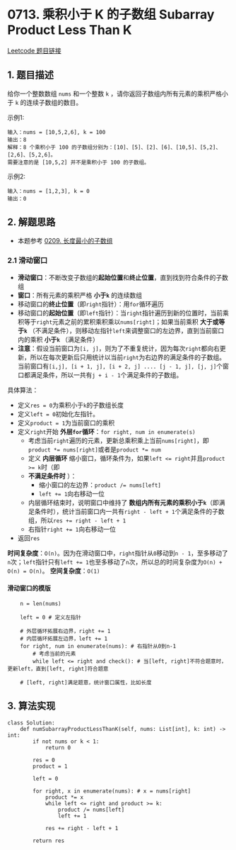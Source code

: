 # 0713. 乘积小于 K 的子数组 Subarray Product Less Than K
[Leetcode 题目链接](https://leetcode.cn/problems/subarray-product-less-than-k/description/)

## 1. 题目描述
给你一个整数数组 `nums` 和一个整数 `k` ，请你返回子数组内所有元素的乘积严格小于 `k` 的连续子数组的数目。

示例1:
```
输入：nums = [10,5,2,6], k = 100
输出：8
解释：8 个乘积小于 100 的子数组分别为：[10]、[5]、[2]、[6]、[10,5]、[5,2]、[2,6]、[5,2,6]。
需要注意的是 [10,5,2] 并不是乘积小于 100 的子数组。
```


示例2:
```
输入：nums = [1,2,3], k = 0
输出：0
```

## 2. 解题思路
- 本题参考 [0209. 长度最小的子数组](/leetcode/0209_长度最小的子数组.md)

### 2.1 滑动窗口
* **滑动窗口**：不断改变子数组的**起始位置**和**终止位置**，直到找到符合条件的子数组
* **窗口**：所有元素的乘积严格 **小于`k`** 的连续数组
* 移动窗口的**终止位置**（即`right`指针）：用`for`循环遍历
* 移动窗口的**起始位置**（即`left`指针）：当`right`指针遍历到新的位置时，当前乘积等于`right`元素之前的累积乘积乘以`nums[right]`；如果当前乘积 **大于或等于`k`** （不满足条件），则移动左指针`left`来调整窗口的左边界，直到当前窗口内的乘积 **小于`k`** （满足条件）
* **注意**：假设当前窗口为`[i, j]`，则为了不重复统计，因为每次`right`都向右更新，所以在每次更新后只用统计以当前`right`为右边界的满足条件的子数组。当前窗口有`[i,j], [i + 1, j], [i + 2, j] .... [j - 1, j], [j, j]`个窗口都满足条件，所以一共有`j + i - 1`个满足条件的子数组。

具体算法：
- 定义`res = 0`为乘积小于`k`的子数组长度
- 定义`left = 0`初始化左指针。
- 定义`product = 1`为当前窗口的乘积
- 定义`right`开始 **外层`for`循环**：`for right, num in enumerate(s)`
  - 考虑当前`right`遍历的元素，更新总乘积乘上当前`nums[right]`，即`product *= nums[right]`或者是`product *= num`
  - 定义 **内层循环** 缩小窗口，循环条件为，如果`left <= right`并且`product >= k`时（即
  - **不满足条件时** ）：
    - 缩小窗口的左边界：`product /= nums[left]`
    - `left += 1`向右移动一位
  - 内层循环结束时，说明窗口中维持了 **数组内所有元素的乘积小于`k`**（即满足条件时），统计当前窗口内一共有`right - left + 1`个满足条件的子数组，所以`res += right - left + 1`
  - 右指针`right += 1`向右移动一位 
- 返回`res`


**时间复杂度**：`O(n)`。因为在滑动窗口中，`right`指针从`0`移动到`n - 1`，至多移动了`n`次；`left`指针只有`left += 1`也至多移动了`n`次，所以总的时间复杂度为`O(n) + O(n) = O(n)`。
**空间复杂度**：`O(1)`

#### 滑动窗口的模版
```Py
    n = len(nums)

    left = 0 # 定义左指针

    # 外层循环拓展右边界，right += 1
    # 内层循环拓展左边界，left += 1
    for right, num in enumerate(nums): # 右指针从0到n-1
        # 考虑当前的元素
        while left <= right and check(): # 当[left, right]不符合题意时，更新left，直到[left, right]符合题意

    # [left, right]满足题意，统计窗口属性，比如长度
```

## 3. 算法实现
```Py
class Solution:
    def numSubarrayProductLessThanK(self, nums: List[int], k: int) -> int:
        if not nums or k < 1:
            return 0

        res = 0
        product = 1

        left = 0
        
        for right, x in enumerate(nums): # x = nums[right]
            product *= x
            while left <= right and product >= k:
                product /= nums[left]
                left += 1

            res += right - left + 1

        return res
```

